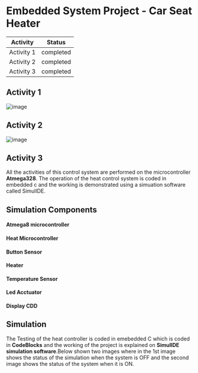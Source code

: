 # Embedded System Project - Car Seat Heater

| Activity | Status |
|----|----|
| Activity 1 | completed |
| Activity 2 | completed |
| Activity 3 | completed |


## Activity 1

![image](https://github.com/stepin314196/Emb-C/blob/main/simulation/Activity1.%20ON.PNG)

## Activity 2

![image](https://github.com/stepin314196/Emb-C/blob/main/simulation/Activity2.%20ON.PNG)

## Activity 3





All the activities of this control system are performed on the microcontroller **Atmega328**.
The operation of the heat control system is coded in embedded c and the working is demonstrated using a simuation software called SimulIDE.


## Simulation Components

#### Atmega8 microcontroller
#### Heat Microcontroller
#### Button Sensor
#### Heater
#### Temperature Sensor
#### Led Acctuator
#### Display CDD

## Simulation

The Testing of the heat controller is coded in emebedded C which is coded in **CodeBlocks** and the working of the project is explained on **SimulIDE simulation software**.Below shown two images where in the 1st image shows the status of the simulation when the system is OFF and the second image shows the status of the system when it is ON.



